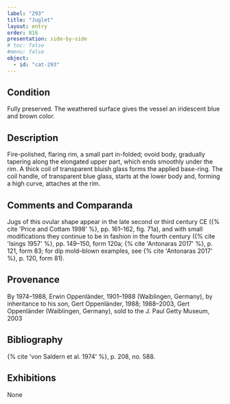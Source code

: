 ```yaml
---
label: "293"
title: "Juglet"
layout: entry
order: 816
presentation: side-by-side
# toc: false
#menu: false 
object:
  - id: "cat-293"
---
```


## Condition

Fully preserved. The weathered surface gives the vessel an iridescent blue and brown color.

## Description

Fire-polished, flaring rim, a small part in-folded; ovoid body, gradually tapering along the elongated upper part, which ends smoothly under the rim. A thick coil of transparent bluish glass forms the applied base-ring. The coil handle, of transparent blue glass, starts at the lower body and, forming a high curve, attaches at the rim.

## Comments and Comparanda

Jugs of this ovular shape appear in the late second or third century CE ({% cite 'Price and Cottam 1998' %}, pp. 161–162, fig. 71a), and with small modifications they continue to be in fashion in the fourth century ({% cite 'Isings 1957' %}, pp. 149–150, form 120a; {% cite 'Antonaras 2017' %}, p. 121, form 83; for dip mold–blown examples, see {% cite 'Antonaras 2017' %}, p. 120, form 81).

## Provenance

By 1974–1988, Erwin Oppenländer, 1901–1988 (Waiblingen, Germany), by inheritance to his son, Gert Oppenländer, 1988; 1988–2003, Gert Oppenländer (Waiblingen, Germany), sold to the J. Paul Getty Museum, 2003

## Bibliography

{% cite 'von Saldern et al. 1974' %}, p. 208, no. 588.

## Exhibitions

None